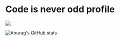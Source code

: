 # Code is never odd profile
<a href="https://mail.google.com/mail/?view=cm&amp;fs=1&amp;to=codeisneverodd@gmail.com" target="_blank"><img src="https://img.shields.io/badge/codeisneverodd@gmail.com-EA4335?style=flat-square&logo=Gmail&logoColor=white"/></a>

![Anurag's GitHub stats](https://github-readme-stats.vercel.app/api?username=codeisneverodd&show_icons=true&theme=default)